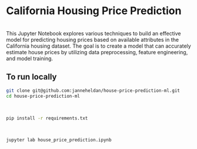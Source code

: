 # California Housing Price Prediction
<br>
This Jupyter Notebook explores various techniques to build an effective model for predicting housing prices based on available attributes in the California housing dataset. The goal is to create a model that can accurately estimate house prices by utilizing data preprocessing, feature engineering, and model training.
<br>
  
## To run locally

```bash
git clone git@github.com:janneheldan/house-price-prediction-ml.git
cd house-price-prediction-ml
```
<br>

```bash
pip install -r requirements.txt
```
<br>

```bash
jupyter lab house_price_prediction.ipynb
```
